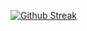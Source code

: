 [![Github Streak](https://streak-stats.demolab.com/?user=mansoorahmad-47&theme=dark&hide_border=true)](https://git.io/streak-stats)
